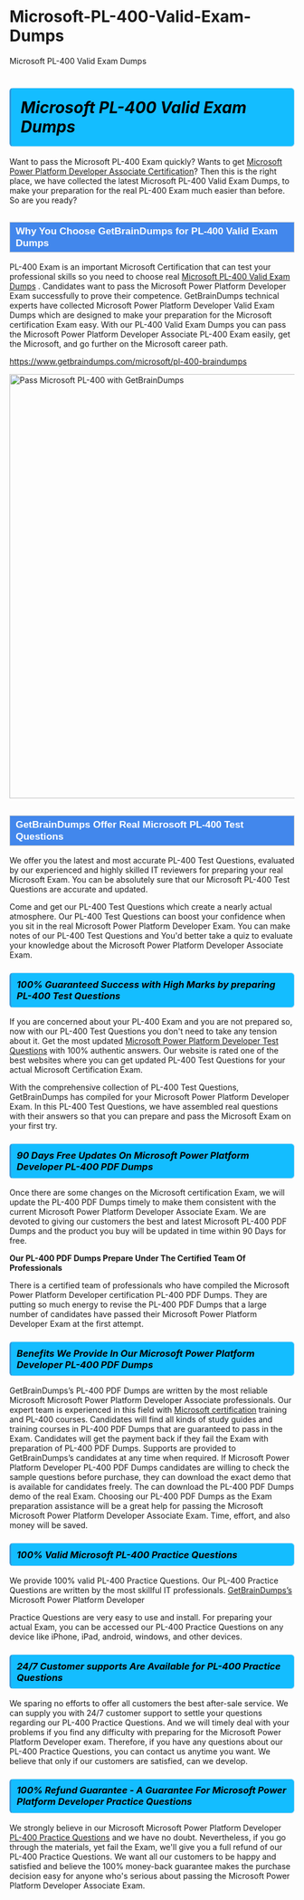 # Microsoft-PL-400-Valid-Exam-Dumps
Microsoft PL-400 Valid Exam Dumps
<h1><strong><span style="display: block; color: #000000; background: #14BDFF; border: 0.5px solid #AED6F1; border-left: 3px solid #3498DB; padding: .6em; border-radius: 6px;">                     <em>Microsoft PL-400 <span class="exam_variation">Valid Exam Dumps</span> </em>                </span></strong>            </h1>                        <p>Want to pass the Microsoft PL-400 Exam quickly? Wants to get <a href="https://www.getbraindumps.com/microsoft/microsoft-power-platform-developer-associate-braindumps.html">Microsoft Power Platform Developer Associate Certification</a>?  Then this is the right place, we have collected the             latest Microsoft PL-400 <span class="exam_variation">Valid Exam Dumps</span>, to make your preparation for the real PL-400 Exam much easier than before. So are you ready?</p>                        <h2 style="background: #4287ec; border: 1px solid #cccccc; padding: 5px 10px;">                <span style="color: #ffffff;">                    <span style="font-size: 11pt;">                        <span style="line-height: normal;">                            <span style="font-family: Calibri,sans-serif;">                                <strong>                                    <span style="font-size: 13.0pt;">Why You Choose GetBrainDumps for PL-400 <span class="exam_variation">Valid Exam Dumps</span></span>                                </strong>                            </span>                        </span>                    </span>                </span>            </h2>                        <p>PL-400 Exam is an important Microsoft Certification that can test your professional skills so you need to choose real <a href="https://www.getbraindumps.com/microsoft/pl-400-braindumps">Microsoft PL-400 <span class="exam_variation">Valid Exam Dumps</span></a> .             Candidates want to pass the Microsoft Power Platform Developer Exam successfully to prove their competence. GetBrainDumps technical experts             have collected Microsoft Power Platform Developer <span class="exam_variation">Valid Exam Dumps</span> which are designed to make your preparation for the Microsoft certification Exam easy. With our             PL-400 <span class="exam_variation">Valid Exam Dumps</span> you can pass the Microsoft Power Platform Developer Associate PL-400 Exam easily, get the Microsoft, and go further on the Microsoft career path.</p>                        <p><a href="https://www.getbraindumps.com/microsoft/pl-400-braindumps">https://www.getbraindumps.com/microsoft/pl-400-braindumps</a></p>                        <p><a href="https://www.getbraindumps.com/"><img src="https://www.getbraindumps.com/images/get-updated-exam-questions-with-discount-getbraindumps.jpg" class="postImage" alt="Pass Microsoft PL-400 with GetBrainDumps" width="750"></a></p>                            <h2 style="background: #4287ec; border: 1px solid #cccccc; padding: 5px 10px;">                <span style="color: #ffffff;">                    <span style="font-size: 11pt;">                        <span style="line-height: normal;">                            <span style="font-family: Calibri,sans-serif;">                                <strong>                                    <span style="font-size: 13.0pt;">GetBrainDumps Offer Real Microsoft PL-400 <span class="exam_variation2">Test Questions</span></span>                                </strong>                            </span>                        </span>                    </span>                </span>            </h2>                        <p>We offer you the latest and most accurate PL-400 <span class="exam_variation2">Test Questions</span>, evaluated by our experienced and highly skilled IT reviewers for preparing your             real Microsoft Exam. You can be absolutely sure that our Microsoft PL-400 <span class="exam_variation2">Test Questions</span> are accurate and updated.</p>                        <p>Come and get our PL-400 <span class="exam_variation2">Test Questions</span> which create a nearly actual atmosphere. Our PL-400 <span class="exam_variation2">Test Questions</span> can boost your confidence when you sit             in the real Microsoft Power Platform Developer Exam. You can make notes of our PL-400 <span class="exam_variation2">Test Questions</span> and You'd better take a quiz to evaluate             your knowledge about the Microsoft Power Platform Developer Associate Exam.</p>                        <h3>                <strong>                    <span style="display: block; color: #000000; background: #14BDFF; border: 0.5px solid #AED6F1; border-left: 3px solid #3498DB; padding: .6em; border-radius: 6px;">                        <em>100% Guaranteed Success with High Marks by preparing PL-400 <span class="exam_variation2">Test Questions</span></em>                    </span>                </strong>            </h3>                        <p>If you are concerned about your PL-400 Exam and you are not prepared so, now with our PL-400 <span class="exam_variation2">Test Questions</span> you don't need to take any tension about it.            Get the most updated <a href="https://www.getbraindumps.com/microsoft/pl-400-braindumps">Microsoft Power Platform Developer <span class="exam_variation2">Test Questions</span></a> with 100% authentic answers. Our website is rated one of the best websites where you can             get updated PL-400 <span class="exam_variation2">Test Questions</span> for your actual Microsoft Certification Exam.</p>                        <p>With the comprehensive collection of PL-400 <span class="exam_variation2">Test Questions</span>, GetBrainDumps has compiled for your Microsoft Power Platform Developer Exam. In this PL-400 <span class="exam_variation2">Test Questions</span>,             we have assembled real questions with their answers so that you can prepare and pass the Microsoft Exam on your first try.</p>                        <h3>                <strong>                    <span style="display: block; color: #000000; background: #14BDFF; border: 0.5px solid #AED6F1; border-left: 3px solid #3498DB; padding: .6em; border-radius: 6px;">                        <em>90 Days Free Updates On Microsoft Power Platform Developer PL-400 <span class="exam_variation3">PDF Dumps</span></em>                    </span>                </strong>            </h3>                        <p>Once there are some changes on the Microsoft certification Exam, we will update the PL-400 <span class="exam_variation3">PDF Dumps</span> timely to make them consistent with the current             Microsoft Power Platform Developer Associate Exam. We are devoted to giving our customers the best and latest Microsoft PL-400 <span class="exam_variation3">PDF Dumps</span> and the product you buy             will be updated in time within 90 Days for free.</p>                        <p><strong>Our PL-400 <span class="exam_variation3">PDF Dumps</span> Prepare Under The Certified Team Of Professionals</strong></p>                        <p>There is a certified team of professionals who have compiled the Microsoft Power Platform Developer certification             PL-400 <span class="exam_variation3">PDF Dumps</span>. They are putting so much energy to revise the PL-400 <span class="exam_variation3">PDF Dumps</span> that a large number of candidates have passed             their Microsoft Power Platform Developer Exam  at the first attempt.</p>                        <h3>                <strong>                    <span style="display: block; color: #000000; background: #14BDFF; border: 0.5px solid #AED6F1; border-left: 3px solid #3498DB; padding: .6em; border-radius: 6px;">                        <em>Benefits We Provide In Our Microsoft Power Platform Developer PL-400 <span class="exam_variation3">PDF Dumps</span></em>                    </span>                </strong>            </h3>                        <p>GetBrainDumps’s PL-400 <span class="exam_variation3">PDF Dumps</span> are written by the most reliable Microsoft Microsoft Power Platform Developer Associate professionals. Our expert team is experienced in             this field with <a href="https://www.getbraindumps.com/microsoft-braindumps.html">Microsoft certification</a> training and PL-400 courses. Candidates will find all kinds of study guides and training courses in             PL-400 <span class="exam_variation3">PDF Dumps</span> that are guaranteed to pass in the Exam. Candidates will get the payment back if they fail the Exam with preparation of             PL-400 <span class="exam_variation3">PDF Dumps</span>. Supports are provided to GetBrainDumps’s candidates at any time when required. If Microsoft Power Platform Developer             PL-400 <span class="exam_variation3">PDF Dumps</span> candidates are willing to check the sample questions before purchase, they can download the exact demo that is available             for candidates freely. The can download the PL-400 <span class="exam_variation3">PDF Dumps</span> demo of the real Exam. Choosing our PL-400 <span class="exam_variation3">PDF Dumps</span> as the Exam preparation             assistance will be a great help for passing the Microsoft Microsoft Power Platform Developer Associate Exam. Time, effort, and also money will be saved.</p>                        <h3>                <strong>                    <span style="display: block; color: #000000; background: #14BDFF; border: 0.5px solid #AED6F1; border-left: 3px solid #3498DB; padding: .6em; border-radius: 6px;">                        <em>100% Valid Microsoft PL-400 <span class="exam_variation4">Practice Questions</span></em>                    </span>                </strong>            </h3>                        <p>We provide 100% valid PL-400 <span class="exam_variation4">Practice Questions</span>. Our PL-400 <span class="exam_variation4">Practice Questions</span> are written by the most skillful IT professionals. <a href="https://www.getbraindumps.com/">GetBrainDumps’s</a> Microsoft Power Platform Developer</p>            <p> <span class="exam_variation4">Practice Questions</span> are very easy to use and install. For preparing your actual Exam, you can be accessed our PL-400 <span class="exam_variation4">Practice Questions</span> on any device like iPhone, iPad, android, windows, and other devices.</p>                        <h3>                <strong>                    <span style="display: block; color: #000000; background: #14BDFF; border: 0.5px solid #AED6F1; border-left: 3px solid #3498DB; padding: .6em; border-radius: 6px;">                        <em>24/7 Customer supports Are Available for PL-400 <span class="exam_variation4">Practice Questions</span></em>                    </span>                </strong>            </h3>                        <p>We sparing no efforts to offer all customers the best after-sale service. We can supply you with 24/7 customer support to settle your             questions regarding our PL-400 <span class="exam_variation4">Practice Questions</span>. And we will timely deal with your problems if you find any difficulty with preparing for the             Microsoft Power Platform Developer exam. Therefore, if you have any questions about our PL-400 <span class="exam_variation4">Practice Questions</span>, you can contact us             anytime you want. We believe that only if our customers are satisfied, can we develop.</p>                        <h3>                <strong>                    <span style="display: block; color: #000000; background: #14BDFF; border: 0.5px solid #AED6F1; border-left: 3px solid #3498DB; padding: .6em; border-radius: 6px;">                        <em>100% Refund Guarantee - A Guarantee For Microsoft Power Platform Developer <span class="exam_variation4">Practice Questions</span></em>                    </span>                </strong>            </h3>                        <p>We strongly believe in our Microsoft Microsoft Power Platform Developer <a href="https://www.getbraindumps.com/microsoft/pl-400-braindumps">PL-400 <span class="exam_variation4">Practice Questions</span></a> and we have no doubt. Nevertheless, if you go through             the materials, yet fail the Exam, we'll give you a full refund of our PL-400 <span class="exam_variation4">Practice Questions</span>. We want all our customers to be happy and satisfied and             believe the 100% money-back guarantee makes the purchase decision easy for anyone who's serious about passing the Microsoft Power Platform Developer Associate Exam.</p>                    
